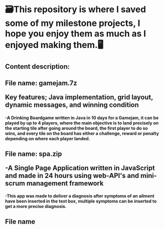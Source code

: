 <h1>🗃️This repository is where I saved some of my milestone projects, I hope you enjoy them as much as I enjoyed making them.🖥️</h1>
<h2>Content description:</h2>
<h2><p>File name: gamejam.7z</p>
<p>Key features; Java implementation, grid layout, dynamic messages, and winning condition </p></h2>
<h4>-A Drinking Boardgame written in Java in 10 days for a Gamejam, it can be played by up to 4 players, where the main objective is to land precisely on the starting tile after going around the board, the first player to do so wins, and every tile on the board has either a challenge, reward or penalty depending on where each player landed.</h4>
<p></p>
<p></p>
<h2><p>File name: spa.zip</p>
-A Single Page Application written in JavaScript and made in 24 hours using web-API's and mini-scrum management framework</h2>
<h4>-This app was made to deliver a diagnosis after symptoms of an ailment have been inserted in the text box, multiple symptoms can be inserted to get a more precise diagnosis.</h4>
<p></p>
<p></p>
<h2><p>File name</p></h2>
